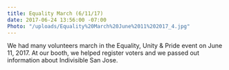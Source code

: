 ```yaml
---
title: Equality March (6/11/17)
date: 2017-06-24 13:56:00 -07:00
Photo: "/uploads/Equality%20March%20June%2011%202017_4.jpg"
---
```


We had many volunteers march in the Equality, Unity & Pride event on June 11, 2017.  At our booth, we helped register voters and we passed out information about Indivisible San Jose.
